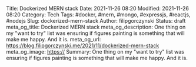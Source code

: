 Title: Dockerized MERN stack
Date: 2021-11-26 08:20
Modified: 2021-11-26 08:20
Category: Tech
Tags: #docker, #mern, #mongo, #expressjs, #reactjs, #nodejs
Slug: dockerized-mern-stack
Author: filipgorczynski
Status: draft
meta_og_title: Dockerized MERN stack
meta_og_description: One thing on my "want to try" list was ensuring if figures painting is something that will make me happy. And it is.
meta_og_url: https://blog.filipgorczynski.me/2021/11/dockerized-mern-stack
meta_og_image: [https://](https://blog.filipgorczynski.me/images/post/2021/11/)
Summary: One thing on my "want to try" list was ensuring if figures painting is something that will make me happy. And it is.
